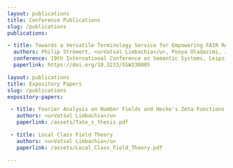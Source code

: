 ```yaml
---
layout: publications
title: Conference Publications
slug: /publications
publications:

- title: Towards a Versatile Terminology Service for Empowering FAIR Research Data - Enabling Ontology Discovery, Design,     Curation, and Utilization Across Scientific Communities
  authors: Philip Strömert, <u>Vatsal Limbachia</u>, Pooya Oladazimi, Johannes Hunold, Oliver Koepler
  conference: 19th International Conference on Semantic Systems, Leipzig, Germany
  paperlink: https://doi.org/10.3233/SSW230005

layout: publications
title: Expository Papers
slug: /publications
expository-papers:

 - title: Fourier Analysis on Number Fields and Hecke's Zeta Functions - Tate's Thesis
   authors: <u>Vatsal Limbachia</u>
   paperlink: /assets/Tate_s_thesis.pdf

 - title: Local Class Field Theory
   authors: <u>Vatsal Limbachia</u>
   paperlink: /assets/Local_Class_Field_Theory.pdf

---
```

